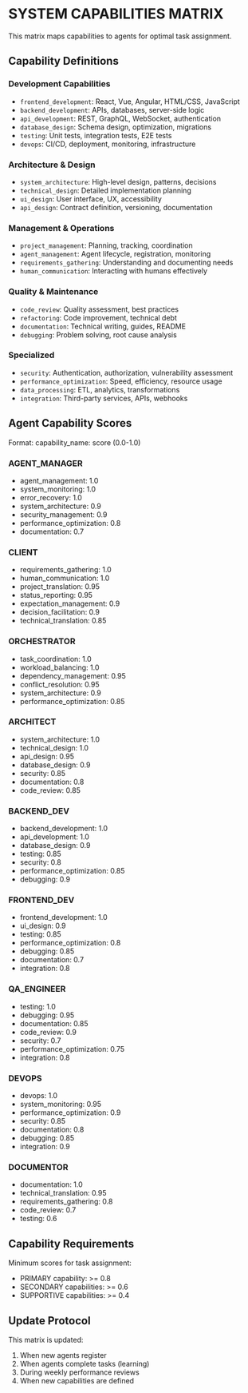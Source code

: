# SYSTEM CAPABILITIES MATRIX

This matrix maps capabilities to agents for optimal task assignment.

## Capability Definitions

### Development Capabilities
- `frontend_development`: React, Vue, Angular, HTML/CSS, JavaScript
- `backend_development`: APIs, databases, server-side logic
- `api_development`: REST, GraphQL, WebSocket, authentication
- `database_design`: Schema design, optimization, migrations
- `testing`: Unit tests, integration tests, E2E tests
- `devops`: CI/CD, deployment, monitoring, infrastructure

### Architecture & Design
- `system_architecture`: High-level design, patterns, decisions
- `technical_design`: Detailed implementation planning
- `ui_design`: User interface, UX, accessibility
- `api_design`: Contract definition, versioning, documentation

### Management & Operations
- `project_management`: Planning, tracking, coordination
- `agent_management`: Agent lifecycle, registration, monitoring
- `requirements_gathering`: Understanding and documenting needs
- `human_communication`: Interacting with humans effectively

### Quality & Maintenance
- `code_review`: Quality assessment, best practices
- `refactoring`: Code improvement, technical debt
- `documentation`: Technical writing, guides, README
- `debugging`: Problem solving, root cause analysis

### Specialized
- `security`: Authentication, authorization, vulnerability assessment
- `performance_optimization`: Speed, efficiency, resource usage
- `data_processing`: ETL, analytics, transformations
- `integration`: Third-party services, APIs, webhooks

## Agent Capability Scores

Format: capability_name: score (0.0-1.0)

### AGENT_MANAGER
- agent_management: 1.0
- system_monitoring: 1.0
- error_recovery: 1.0
- system_architecture: 0.9
- security_management: 0.9
- performance_optimization: 0.8
- documentation: 0.7

### CLIENT
- requirements_gathering: 1.0
- human_communication: 1.0
- project_translation: 0.95
- status_reporting: 0.95
- expectation_management: 0.9
- decision_facilitation: 0.9
- technical_translation: 0.85

### ORCHESTRATOR
- task_coordination: 1.0
- workload_balancing: 1.0
- dependency_management: 0.95
- conflict_resolution: 0.95
- system_architecture: 0.9
- performance_optimization: 0.85

### ARCHITECT
- system_architecture: 1.0
- technical_design: 1.0
- api_design: 0.95
- database_design: 0.9
- security: 0.85
- documentation: 0.8
- code_review: 0.85

### BACKEND_DEV
- backend_development: 1.0
- api_development: 1.0
- database_design: 0.9
- testing: 0.85
- security: 0.8
- performance_optimization: 0.85
- debugging: 0.9

### FRONTEND_DEV
- frontend_development: 1.0
- ui_design: 0.9
- testing: 0.85
- performance_optimization: 0.8
- debugging: 0.85
- documentation: 0.7
- integration: 0.8

### QA_ENGINEER
- testing: 1.0
- debugging: 0.95
- documentation: 0.85
- code_review: 0.9
- security: 0.7
- performance_optimization: 0.75
- integration: 0.8

### DEVOPS
- devops: 1.0
- system_monitoring: 0.95
- performance_optimization: 0.9
- security: 0.85
- documentation: 0.8
- debugging: 0.85
- integration: 0.9

### DOCUMENTOR
- documentation: 1.0
- technical_translation: 0.95
- requirements_gathering: 0.8
- code_review: 0.7
- testing: 0.6

## Capability Requirements

Minimum scores for task assignment:
- PRIMARY capability: >= 0.8
- SECONDARY capabilities: >= 0.6
- SUPPORTIVE capabilities: >= 0.4

## Update Protocol

This matrix is updated:
1. When new agents register
2. When agents complete tasks (learning)
3. During weekly performance reviews
4. When new capabilities are defined